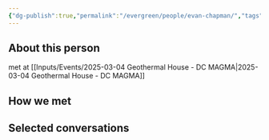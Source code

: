 ```yaml
---
{"dg-publish":true,"permalink":"/evergreen/people/evan-chapman/","tags":["people"]}
---
```


## About this person
met at [[Inputs/Events/2025-03-04 Geothermal House - DC MAGMA\|2025-03-04 Geothermal House - DC MAGMA]]

## How we met


## Selected conversations
